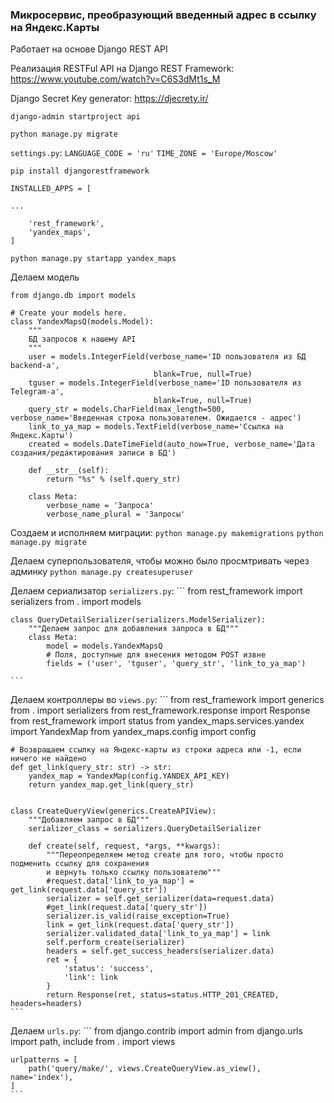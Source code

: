 ### Микросервис, преобразующий введенный адрес в ссылку на Яндекс.Карты

Работает на основе Django REST API

Реализация RESTFul API на Django REST Framework: https://www.youtube.com/watch?v=C6S3dMt1s_M

Django Secret Key generator: https://djecrety.ir/

`django-admin startproject api`

`python manage.py migrate`

`settings.py`: `LANGUAGE_CODE = 'ru'`
`TIME_ZONE = 'Europe/Moscow'`
                
`pip install djangorestframework`

    INSTALLED_APPS = [
    
    ...
        
        'rest_framework',
        'yandex_maps',
    ]
                    
`python manage.py startapp yandex_maps`

Делаем модель
```
from django.db import models

# Create your models here.
class YandexMapsQ(models.Model):
    """
    БД запросов к нашему API
    """
    user = models.IntegerField(verbose_name='ID пользователя из БД backend-а',
                                blank=True, null=True)
    tguser = models.IntegerField(verbose_name='ID пользователя из Telegram-а',
                                blank=True, null=True)
    query_str = models.CharField(max_length=500, verbose_name='Введенная строка пользователем. Ожидается - адрес')
    link_to_ya_map = models.TextField(verbose_name='Ссылка на Яндекс.Карты')
    created = models.DateTimeField(auto_now=True, verbose_name='Дата создания/редактирования записи в БД')

    def __str__(self):
        return "%s" % (self.query_str)

    class Meta:
        verbose_name = 'Запроса'
        verbose_name_plural = 'Запросы'
```

Создаем и исполняем миграции: 
`python manage.py makemigrations`
`python manage.py migrate`

Делаем суперпользователя, чтобы можно было просмтривать через админку
`python manage.py createsuperuser`


Делаем сериализатор `serializers.py`:
    ```
    from rest_framework import serializers
    from . import models


    class QueryDetailSerializer(serializers.ModelSerializer):
        """Делаем запрос для добавления запроса в БД"""
        class Meta:
            model = models.YandexMapsQ
            # Поля, доступные для внесения методом POST извне
            fields = ('user', 'tguser', 'query_str', 'link_to_ya_map')

    ```
    
Делаем контроллеры во `views.py`:
    ```
    from rest_framework import generics
    from . import serializers
    from rest_framework.response import Response
    from rest_framework import status
    from yandex_maps.services.yandex import YandexMap
    from yandex_maps.config import config
    
    
    # Возвращаем ссылку на Яндекс-карты из строки адреса или -1, если ничего не найдено
    def get_link(query_str: str) -> str:
        yandex_map = YandexMap(config.YANDEX_API_KEY)
        return yandex_map.get_link(query_str)
    
    
    class CreateQueryView(generics.CreateAPIView):
        """Добавляем запрос в БД"""
        serializer_class = serializers.QueryDetailSerializer
    
        def create(self, request, *args, **kwargs):
            """Переопределяем метод create для того, чтобы просто подменить ссылку для сохранения
            и вернуть только ссылку пользователю"""
            #request.data['link_to_ya_map'] = get_link(request.data['query_str'])
            serializer = self.get_serializer(data=request.data)
            #get_link(request.data['query_str'])
            serializer.is_valid(raise_exception=True)
            link = get_link(request.data['query_str'])
            serializer.validated_data['link_to_ya_map'] = link
            self.perform_create(serializer)
            headers = self.get_success_headers(serializer.data)
            ret = {
                'status': 'success',
                'link': link
            }
            return Response(ret, status=status.HTTP_201_CREATED, headers=headers)
    ```
    
    
Делаем `urls.py`:
    ```
    from django.contrib import admin
    from django.urls import path, include
    from . import views
    
    
    urlpatterns = [
        path('query/make/', views.CreateQueryView.as_view(), name='index'),
    ]
    ```
    
    
  